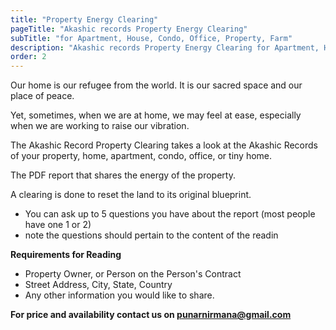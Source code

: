 ```yaml
---
title: "Property Energy Clearing"
pageTitle: "Akashic records Property Energy Clearing"
subTitle: "for Apartment, House, Condo, Office, Property, Farm"
description: "Akashic records Property Energy Clearing for Apartment, House, Condo, Office, Property, Farm"
order: 2
---
```


Our home is our refugee from the world. It is our sacred space and our place of peace.

Yet, sometimes, when we are at home, we may feel at ease, especially when we are working to raise our vibration.

The Akashic Record Property Clearing takes a look at the Akashic Records of your property, home, apartment, condo, office, or tiny home.

The PDF report that shares the energy of the property.

A clearing is done to reset the land to its original blueprint.

- You can ask up to 5 questions you have about the report (most people have one 1 or 2)
- note the questions should pertain to the content of the readin

**Requirements for Reading**

- Property Owner, or Person on the Person's Contract
- Street Address, City, State, Country
- Any other information you would like to share.

**For price and availability contact us on [punarnirmana@gmail.com](mailto:punarnirmana@gmail.com)**
